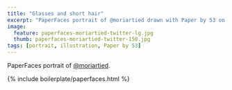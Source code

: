 ```yaml
---
title: "Glasses and short hair"
excerpt: "PaperFaces portrait of @moriartied drawn with Paper by 53 on an iPad."
image: 
  feature: paperfaces-moriartied-twitter-lg.jpg
  thumb: paperfaces-moriartied-twitter-150.jpg
tags: [portrait, illustration, Paper by 53]
---
```


PaperFaces portrait of [@moriartied](http://twitter.com/moriartied).

{% include boilerplate/paperfaces.html %}